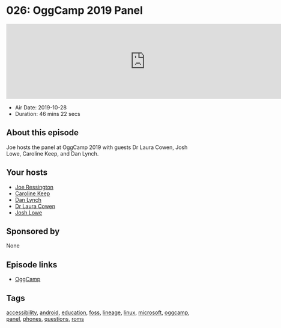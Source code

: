 # 026: OggCamp 2019 Panel

<iframe src="https://player.fireside.fm/v2/WTrMvATU+m78D4xl-?theme=dark" width="740" height="200" frameborder="0" scrolling="no"></iframe>

* Air Date: 2019-10-28
* Duration: 46 mins 22 secs

## About this episode

Joe hosts the panel at OggCamp 2019 with guests Dr Laura Cowen, Josh Lowe, Caroline Keep, and Dan Lynch.

## Your hosts
* [Joe Ressington](https://extras.show//hosts/joe)
* [Caroline Keep](https://extras.show//guests/caroline-keep)
* [Dan Lynch](https://extras.show//guests/dan-lynch)
* [Dr Laura Cowen](https://extras.show//guests/dr-laura)
* [Josh Lowe](https://extras.show//guests/josh-lowe)

## Sponsored by

None



## Episode links

  * [OggCamp](https://oggcamp.org/ "OggCamp")



## Tags

[accessibility](https://extras.show//tags/accessibility), [android](https://extras.show//tags/android), [education](https://extras.show//tags/education), [foss](https://extras.show//tags/foss), [lineage](https://extras.show//tags/lineage), [linux](https://extras.show//tags/linux), [microsoft](https://extras.show//tags/microsoft), [oggcamp](https://extras.show//tags/oggcamp), [panel](https://extras.show//tags/panel), [phones](https://extras.show//tags/phones), [questions](https://extras.show//tags/questions), [roms](https://extras.show//tags/roms)